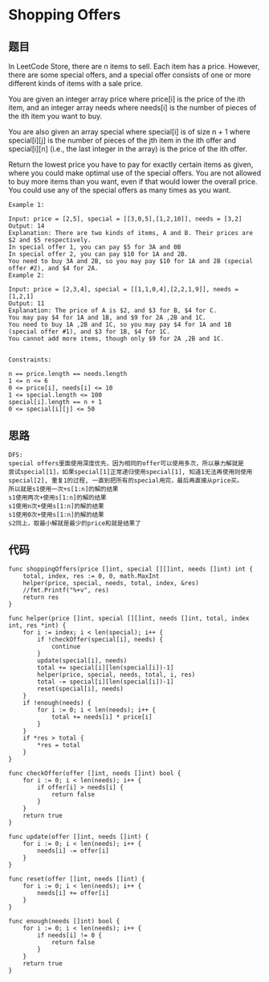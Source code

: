 #   Shopping Offers


## 题目

In LeetCode Store, there are n items to sell. Each item has a price. However, there are some special offers, and a special offer consists of one or more different kinds of items with a sale price.

You are given an integer array price where price[i] is the price of the ith item, and an integer array needs where needs[i] is the number of pieces of the ith item you want to buy.

You are also given an array special where special[i] is of size n + 1 where special[i][j] is the number of pieces of the jth item in the ith offer and special[i][n] (i.e., the last integer in the array) is the price of the ith offer.

Return the lowest price you have to pay for exactly certain items as given, where you could make optimal use of the special offers. You are not allowed to buy more items than you want, even if that would lower the overall price. You could use any of the special offers as many times as you want.

```
Example 1:

Input: price = [2,5], special = [[3,0,5],[1,2,10]], needs = [3,2]
Output: 14
Explanation: There are two kinds of items, A and B. Their prices are $2 and $5 respectively. 
In special offer 1, you can pay $5 for 3A and 0B
In special offer 2, you can pay $10 for 1A and 2B. 
You need to buy 3A and 2B, so you may pay $10 for 1A and 2B (special offer #2), and $4 for 2A.
Example 2:

Input: price = [2,3,4], special = [[1,1,0,4],[2,2,1,9]], needs = [1,2,1]
Output: 11
Explanation: The price of A is $2, and $3 for B, $4 for C. 
You may pay $4 for 1A and 1B, and $9 for 2A ,2B and 1C. 
You need to buy 1A ,2B and 1C, so you may pay $4 for 1A and 1B (special offer #1), and $3 for 1B, $4 for 1C. 
You cannot add more items, though only $9 for 2A ,2B and 1C.
 

Constraints:

n == price.length == needs.length
1 <= n <= 6
0 <= price[i], needs[i] <= 10
1 <= special.length <= 100
special[i].length == n + 1
0 <= special[i][j] <= 50

```

## 思路

```
DFS:
special offers里面使用深度优先，因为相同的offer可以使用多次，所以暴力解就是
尝试special[1]，如果special[1]正常递归使用special[1], 知道1无法再使用则使用special[2], 重复1的过程, 一直到把所有的special用完，最后再直接从price买。
所以就是s1使用一次+s[1:n]的解的结果
s1使用两次+使用s[1:n]的解的结果
s1使用n次+使用s[1:n]的解的结果
s1使用0次+使用s[1:n]的解的结果
s2同上，取最小解就是最少的price和就是结果了

```

## 代码


```golang
func shoppingOffers(price []int, special [][]int, needs []int) int {
	total, index, res := 0, 0, math.MaxInt
	helper(price, special, needs, total, index, &res)
	//fmt.Printf("%+v", res)
	return res
}

func helper(price []int, special [][]int, needs []int, total, index int, res *int) {
	for i := index; i < len(special); i++ {
		if !checkOffer(special[i], needs) {
			continue
		}
		update(special[i], needs)
		total += special[i][len(special[i])-1]
		helper(price, special, needs, total, i, res)
		total -= special[i][len(special[i])-1]
		reset(special[i], needs)
	}
	if !enough(needs) {
		for i := 0; i < len(needs); i++ {
			total += needs[i] * price[i]
		}
	}
	if *res > total {
		*res = total
	}
}

func checkOffer(offer []int, needs []int) bool {
	for i := 0; i < len(needs); i++ {
		if offer[i] > needs[i] {
			return false
		}
	}
	return true
}

func update(offer []int, needs []int) {
	for i := 0; i < len(needs); i++ {
		needs[i] -= offer[i]
	}
}

func reset(offer []int, needs []int) {
	for i := 0; i < len(needs); i++ {
		needs[i] += offer[i]
	}
}

func enough(needs []int) bool {
	for i := 0; i < len(needs); i++ {
		if needs[i] != 0 {
			return false
		}
	}
	return true
}
```
